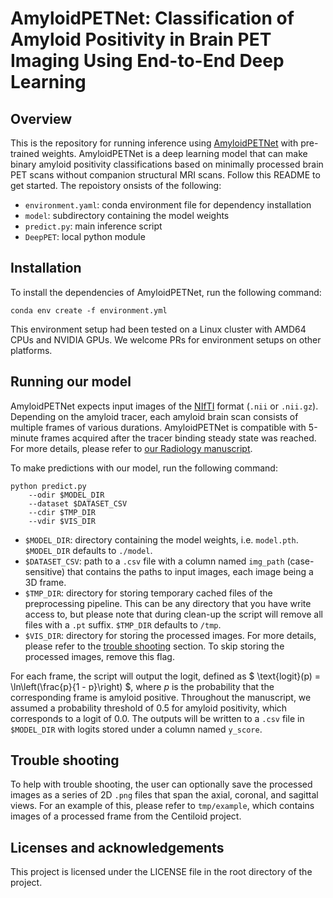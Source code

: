 # AmyloidPETNet: Classification of Amyloid Positivity in Brain PET Imaging Using End-to-End Deep Learning

## Overview

This is the repository for running inference using [AmyloidPETNet](https://pubs.rsna.org/doi/10.1148/radiol.231442) with pre-trained weights. AmyloidPETNet is a deep learning model that can make binary amyloid positivity classifications based on minimally processed brain PET scans without companion structural MRI scans. Follow this README to get started. The repoistory onsists of the following: 
- `environment.yaml`: conda environment file for dependency installation
- `model`: subdirectory containing the model weights
- `predict.py`: main inference script 
- `DeepPET`: local python module 

## Installation

To install the dependencies of AmyloidPETNet, run the following command: 
```
conda env create -f environment.yml
```
This environment setup had been tested on a Linux cluster with AMD64 CPUs and NVIDIA GPUs. We welcome PRs for environment setups on other platforms.

## Running our model

AmyloidPETNet expects input images of the [NIfTI](https://nifti.nimh.nih.gov) format (`.nii` or `.nii.gz`). Depending on the amyloid tracer, each amyloid brain scan consists of multiple frames of various durations. AmyloidPETNet is compatible with 5-minute frames acquired after the tracer binding steady state was reached. For more details, please refer to [our Radiology manuscript](https://pubs.rsna.org/doi/10.1148/radiol.231442).

To make predictions with our model, run the following command: 

```
python predict.py 
    --odir $MODEL_DIR  
    --dataset $DATASET_CSV
    --cdir $TMP_DIR
    --vdir $VIS_DIR
```
* `$MODEL_DIR`: directory containing the model weights, i.e. `model.pth`. `$MODEL_DIR` defaults to `./model`. 
* `$DATASET_CSV`: path to a `.csv` file with a column named `img_path` (case-sensitive) that contains the paths to input images, each image being a 3D frame. 
* `$TMP_DIR`: directory for storing temporary cached files of the preprocessing pipeline. This can be any directory that you have write access to, but please note that during clean-up the script will remove all files with a `.pt` suffix. `$TMP_DIR` defaults to `/tmp`.
* `$VIS_DIR`: directory for storing the processed images. For more details, please refer to the [trouble shooting](#trouble-shooting) section. To skip storing the processed images, remove this flag. 

For each frame, the script will output the logit, defined as $
\text{logit}(p) = \ln\left(\frac{p}{1 - p}\right)
$, where $p$ is the probability that the corresponding frame is amyloid positive. Throughout the manuscript, we assumed a probability threshold of 0.5 for amyloid positivity, which corresponds to a logit of 0.0. The outputs will be written to a `.csv` file in `$MODEL_DIR` with logits stored under a column named `y_score`. 

## Trouble shooting

To help with trouble shooting, the user can optionally save the processed images as a series of 2D `.png` files that span the axial, coronal, and sagittal views. For an example of this, please refer to `tmp/example`, which contains images of a processed frame from the Centiloid project.

## Licenses and acknowledgements

This project is licensed under the LICENSE file in the root directory of the project.